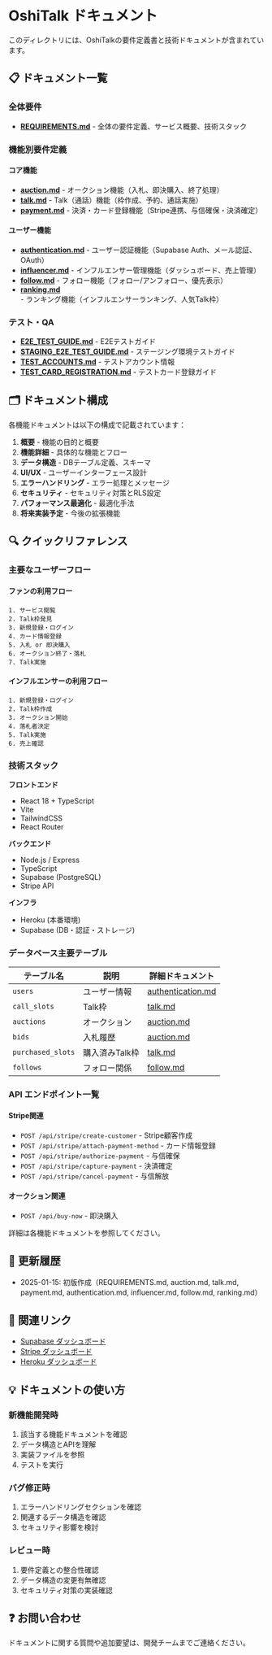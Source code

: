 # OshiTalk ドキュメント

このディレクトリには、OshiTalkの要件定義書と技術ドキュメントが含まれています。

## 📋 ドキュメント一覧

### 全体要件
- **[REQUIREMENTS.md](./REQUIREMENTS.md)** - 全体の要件定義、サービス概要、技術スタック

### 機能別要件定義

#### コア機能
- **[auction.md](./functions/auction.md)** - オークション機能（入札、即決購入、終了処理）
- **[talk.md](./functions/talk.md)** - Talk（通話）機能（枠作成、予約、通話実施）
- **[payment.md](./functions/payment.md)** - 決済・カード登録機能（Stripe連携、与信確保・決済確定）

#### ユーザー機能
- **[authentication.md](./functions/authentication.md)** - ユーザー認証機能（Supabase Auth、メール認証、OAuth）
- **[influencer.md](./functions/influencer.md)** - インフルエンサー管理機能（ダッシュボード、売上管理）
- **[follow.md](./functions/follow.md)** - フォロー機能（フォロー/アンフォロー、優先表示）
- **[ranking.md](./functions/ranking.md)** - ランキング機能（インフルエンサーランキング、人気Talk枠）

### テスト・QA
- **[E2E_TEST_GUIDE.md](./test/E2E_TEST_GUIDE.md)** - E2Eテストガイド
- **[STAGING_E2E_TEST_GUIDE.md](./test/STAGING_E2E_TEST_GUIDE.md)** - ステージング環境テストガイド
- **[TEST_ACCOUNTS.md](./test/TEST_ACCOUNTS.md)** - テストアカウント情報
- **[TEST_CARD_REGISTRATION.md](./test/TEST_CARD_REGISTRATION.md)** - テストカード登録ガイド

## 🗂️ ドキュメント構成

各機能ドキュメントは以下の構成で記載されています：

1. **概要** - 機能の目的と概要
2. **機能詳細** - 具体的な機能とフロー
3. **データ構造** - DBテーブル定義、スキーマ
4. **UI/UX** - ユーザーインターフェース設計
5. **エラーハンドリング** - エラー処理とメッセージ
6. **セキュリティ** - セキュリティ対策とRLS設定
7. **パフォーマンス最適化** - 最適化手法
8. **将来実装予定** - 今後の拡張機能

## 🔍 クイックリファレンス

### 主要なユーザーフロー

#### ファンの利用フロー
```
1. サービス閲覧
2. Talk枠発見
3. 新規登録・ログイン
4. カード情報登録
5. 入札 or 即決購入
6. オークション終了・落札
7. Talk実施
```

#### インフルエンサーの利用フロー
```
1. 新規登録・ログイン
2. Talk枠作成
3. オークション開始
4. 落札者決定
5. Talk実施
6. 売上確認
```

### 技術スタック

**フロントエンド**
- React 18 + TypeScript
- Vite
- TailwindCSS
- React Router

**バックエンド**
- Node.js / Express
- TypeScript
- Supabase (PostgreSQL)
- Stripe API

**インフラ**
- Heroku (本番環境)
- Supabase (DB・認証・ストレージ)

### データベース主要テーブル

| テーブル名 | 説明 | 詳細ドキュメント |
|-----------|------|----------------|
| `users` | ユーザー情報 | [authentication.md](./functions/authentication.md) |
| `call_slots` | Talk枠 | [talk.md](./functions/talk.md) |
| `auctions` | オークション | [auction.md](./functions/auction.md) |
| `bids` | 入札履歴 | [auction.md](./functions/auction.md) |
| `purchased_slots` | 購入済みTalk枠 | [talk.md](./functions/talk.md) |
| `follows` | フォロー関係 | [follow.md](./functions/follow.md) |

### API エンドポイント一覧

#### Stripe関連
- `POST /api/stripe/create-customer` - Stripe顧客作成
- `POST /api/stripe/attach-payment-method` - カード情報登録
- `POST /api/stripe/authorize-payment` - 与信確保
- `POST /api/stripe/capture-payment` - 決済確定
- `POST /api/stripe/cancel-payment` - 与信解放

#### オークション関連
- `POST /api/buy-now` - 即決購入

詳細は各機能ドキュメントを参照してください。

## 📝 更新履歴

- 2025-01-15: 初版作成（REQUIREMENTS.md, auction.md, talk.md, payment.md, authentication.md, influencer.md, follow.md, ranking.md）

## 🔗 関連リンク

- [Supabase ダッシュボード](https://supabase.com/dashboard)
- [Stripe ダッシュボード](https://dashboard.stripe.com/)
- [Heroku ダッシュボード](https://dashboard.heroku.com/)

## 💡 ドキュメントの使い方

### 新機能開発時
1. 該当する機能ドキュメントを確認
2. データ構造とAPIを理解
3. 実装ファイルを参照
4. テストを実行

### バグ修正時
1. エラーハンドリングセクションを確認
2. 関連するデータ構造を確認
3. セキュリティ影響を検討

### レビュー時
1. 要件定義との整合性確認
2. データ構造の変更有無確認
3. セキュリティ対策の実装確認

## ❓ お問い合わせ

ドキュメントに関する質問や追加要望は、開発チームまでご連絡ください。
